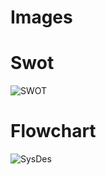# Images


# Swot
![SWOT](https://user-images.githubusercontent.com/101514346/161424454-ebf8174c-0f2b-4488-85f1-17d1a312a990.png)


# Flowchart
![SysDes](https://user-images.githubusercontent.com/101514346/161424520-3faed132-0fca-41a0-8d7a-002bcabdf7ec.png)
